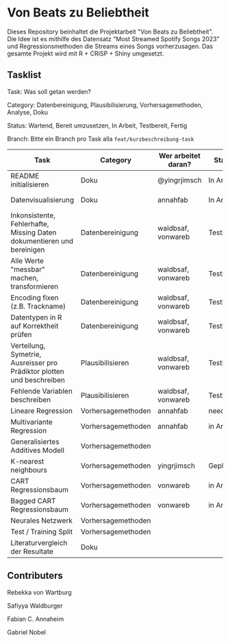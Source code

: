 # Von Beats zu Beliebtheit

Dieses Repository beinhaltet die Projektarbeit "Von Beats zu Beliebtheit". Die Idee ist es mithilfe des Datensatz "Most Streamed Spotify Songs 2023" und Regressionsmethoden die Streams eines Songs vorherzusagen. Das gesamte Projekt wird mit R + CRISP + Shiny umgesetzt.

## Tasklist
Task: Was soll getan werden?


Category: Datenbereinigung, Plausibilisierung, Vorhersagemethoden, Analyse, Doku


Status: Wartend, Bereit umzusetzen, In Arbeit, Testbereit, Fertig


Branch: Bitte ein Branch pro Task alla `feat/kurzbeschreibung-task`



| Task | Category | Wer arbeitet daran? | Status | Branch|
|--|--|--|--|--|
| README initialisieren | Doku | @yingrjimsch | In Arbeit | main |
| Datenvisualisierung | Doku | annahfab | In Arbeit | feat/data-visualization |
| Inkonsistente, Fehlerhafte, Missing Daten dokumentieren und bereinigen | Datenbereinigung | waldbsaf, vonwareb | Testbereit | feat/data-cleaning-task
| Alle Werte "messbar" machen, transformieren | Datenbereinigung | waldbsaf, vonwareb | Testbereit | feat/data-cleaning-task
| Encoding fixen (z.B. Trackname) | Datenbereinigung | waldbsaf, vonwareb | Testbereit |m feat/data-cleaning-task
| Datentypen in R auf Korrektheit prüfen | Datenbereinigung | waldbsaf, vonwareb | Testbereit | feat/data-cleaning-task
| Verteilung, Symetrie, Ausreisser pro Prädiktor plotten und beschreiben | Plausibilisieren | waldbsaf, vonwareb | Testbereit | feat/data-cleaning-task
| Fehlende Variablen beschreiben | Plausibilisieren | waldbsaf, vonwareb | Testbereit | feat/data-cleaning-task
| Lineare Regression | Vorhersagemethoden | annahfab | needless? |
| Multivariante Regression | Vorhersagemethoden | annahfab | in Arbeit | feat/models
| Generalisiertes Additives Modell | Vorhersagemethoden | | |
| K-nearest neighbours | Vorhersagemethoden | yingrjimsch | Geplant |
| CART Regressionsbaum | Vorhersagemethoden | vonwareb | in Arbeit| feat/regression-tree-task
| Bagged CART Regressionsbaum | Vorhersagemethoden | vonwareb| in Arbeit|
| Neurales Netzwerk | Vorhersagemethoden | | |
| Test / Training Split | Vorhersagemethoden | | |
| Literaturvergleich der Resultate | Doku | | |

## Contributers
Rebekka von Wartburg


Safiyya Waldburger


Fabian C. Annaheim


Gabriel Nobel
